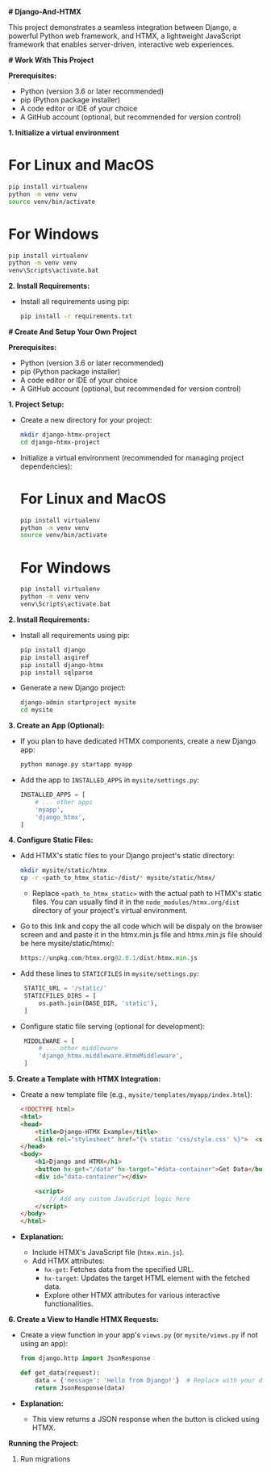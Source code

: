 **# Django-And-HTMX**

This project demonstrates a seamless integration between Django, a powerful Python web framework, and HTMX, a lightweight JavaScript framework that enables server-driven, interactive web experiences.

**# Work With This Project**

**Prerequisites:**

- Python (version 3.6 or later recommended)
- pip (Python package installer)
- A code editor or IDE of your choice
- A GitHub account (optional, but recommended for version control)


**1. Initialize a virtual environment**
   
   # For Linux and MacOS
   ```bash
   pip install virtualenv
   python -m venv venv
   source venv/bin/activate
   ```

   # For Windows
   ```bash
   pip install virtualenv
   python -m venv venv
   venv\Scripts\activate.bat
   ```


**2. Install Requirements:**

- Install all requirements using pip:

   ```bash
   pip install -r requirements.txt
   ```



**# Create And Setup Your Own Project**


**Prerequisites:**

- Python (version 3.6 or later recommended)
- pip (Python package installer)
- A code editor or IDE of your choice
- A GitHub account (optional, but recommended for version control)

**1. Project Setup:**

- Create a new directory for your project:

   ```bash
   mkdir django-htmx-project
   cd django-htmx-project
   ```

- Initialize a virtual environment (recommended for managing project dependencies):
   
   # For Linux and MacOS
   ```bash
   pip install virtualenv
   python -m venv venv
   source venv/bin/activate
   ```

   # For Windows
   ```bash
   pip install virtualenv
   python -m venv venv
   venv\Scripts\activate.bat
   ```

**2. Install Requirements:**

- Install all requirements using pip:

   ```bash
   pip install django
   pip install asgiref
   pip install django-htmx
   pip install sqlparse
   ```

- Generate a new Django project:

   ```bash
   django-admin startproject mysite
   cd mysite
   ```


**3. Create an App (Optional):**

- If you plan to have dedicated HTMX components, create a new Django app:

   ```bash
   python manage.py startapp myapp
   ```

- Add the app to `INSTALLED_APPS` in `mysite/settings.py`:

   ```python
   INSTALLED_APPS = [
       # ... other apps
       'myapp',
       'django_htmx',
   ]
   ```

**4. Configure Static Files:**

- Add HTMX's static files to your Django project's static directory:

   ```bash
   mkdir mysite/static/htmx
   cp -r <path_to_htmx_static>/dist/* mysite/static/htmx/
   ```

   - Replace `<path_to_htmx_static>` with the actual path to HTMX's static files. You can usually find it in the `node_modules/htmx.org/dist` directory of your project's virtual environment.

- Go to this link and copy the all code which will be dispaly on the browser screen and and paste it in the htmx.min.js file and htmx.min.js file should be here mysite/static/htmx/:

   ```python
   https://unpkg.com/htmx.org@2.0.1/dist/htmx.min.js
   ```


- Add these lines to `STATICFILES` in `mysite/settings.py`:

   ```python
    STATIC_URL = '/static/'
    STATICFILES_DIRS = [
        os.path.join(BASE_DIR, 'static'),
    ]
   ```

- Configure static file serving (optional for development):

   ```python
    MIDDLEWARE = [
        # ... other middleware
        'django_htmx.middleware.HtmxMiddleware',
    ]

   ```

**5. Create a Template with HTMX Integration:**

- Create a new template file (e.g., `mysite/templates/myapp/index.html`):

   ```html
   <!DOCTYPE html>
   <html>
   <head>
       <title>Django-HTMX Example</title>
       <link rel="stylesheet" href="{% static 'css/style.css' %}">  <script src="{% static 'htmx/htmx.min.js' %}"></script>
   </head>
   <body>
       <h1>Django and HTMX</h1>
       <button hx-get="/data" hx-target="#data-container">Get Data</button>
       <div id="data-container"></div>

       <script>
           // Add any custom JavaScript logic here
       </script>
   </body>
   </html>
   ```

- **Explanation:**
   - Include HTMX's JavaScript file (`htmx.min.js`).
   - Add HTMX attributes:
     - `hx-get`: Fetches data from the specified URL.
     - `hx-target`: Updates the target HTML element with the fetched data.
     - Explore other HTMX attributes for various interactive functionalities.

**6. Create a View to Handle HTMX Requests:**

- Create a view function in your app's `views.py` (or `mysite/views.py` if not using an app):

   ```python
   from django.http import JsonResponse

   def get_data(request):
       data = {'message': 'Hello from Django!'}  # Replace with your desired data
       return JsonResponse(data)
   ```

- **Explanation:**
   - This view returns a JSON response when the button is clicked using HTMX.

**Running the Project:**

1. Run migrations